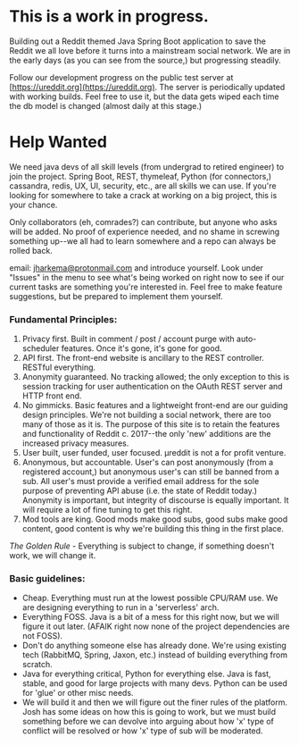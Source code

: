 # This is a work in progress.
Building out a Reddit themed Java Spring Boot application to save the Reddit we all love before it turns into a 
mainstream social network. We are in the early days (as you can see from the source,) but progressing steadily.

Follow our development progress on the public test server at [https://ureddit.org](https://ureddit.org). The server is
periodically updated with working builds. Feel free to use it, but the data gets wiped each time the db model is changed
(almost daily at this stage.)

# Help Wanted
We need java devs of all skill levels (from undergrad to retired engineer) to join the project. Spring Boot, REST,
thymeleaf, Python (for connectors,) cassandra, redis, UX, UI, security, etc., are all skills we can use. If you're
looking for somewhere to take a crack at working on a big project, this is your chance.

Only collaborators (eh, comrades?) can contribute, but anyone who asks will be added. No proof of experience needed, 
and no shame in screwing something up--we all had to learn somewhere and a repo can always be rolled back.

email: [jharkema@protonmail.com](mailto:jharkema@protonmail.com) and introduce yourself. Look under "Issues" in the menu 
to see what's being worked on right now to see if our current tasks are something you're interested in. Feel free to 
make feature suggestions, but be prepared to implement them yourself. 

### Fundamental Principles:
1) Privacy first. Built in comment / post / account purge with auto-scheduler features. Once it's gone, it's gone for
good.
2) API first. The front-end website is ancillary to the REST controller. RESTful everything.
3) Anonymity guaranteed. No tracking allowed; the only exception to this is session tracking for user authentication on
the OAuth REST server and HTTP front end. 
4) No gimmicks. Basic features and a lightweight front-end are our guiding design principles. We're not building a 
social network, there are too many of those as it is. The purpose of this site is to retain the features and
functionality of Reddit c. 2017--the only 'new' additions are the increased privacy measures.
5) User built, user funded, user focused. &micro;reddit is not a for profit venture.
6) Anonymous, but accountable. User's can post anonymously (from a registered account,) but anonymous user's can still
be banned from a sub. All user's must provide a verified email address for the sole purpose of preventing API abuse 
(i.e. the state of Reddit today.) Anonymity is important, but integrity of discourse is equally important. It will
require a lot of fine tuning to get this right.
7) Mod tools are king. Good mods make good subs, good subs make good content, good content is why we're building this
thing in the first place.

*The Golden Rule* - Everything is subject to change, if something doesn't work, we will change it.

### Basic guidelines:
- Cheap. Everything must run at the lowest possible CPU/RAM use. We are designing everything to run in a 'serverless' 
arch.
- Everything FOSS. Java is a bit of a mess for this right now, but we will figure it out later. (AFAIK right now none
of the project dependencies are not FOSS).
- Don't do anything someone else has already done. We're using existing tech (RabbitMQ, Spring, Jaxon, etc.) instead of 
building everything from scratch.
- Java for everything critical, Python for everything else. Java is fast, stable, and good for large projects with many 
devs. Python can be used for 'glue' or other misc needs.
- We will build it and then we will figure out the finer rules of the platform. Josh has some ideas on how this is going 
to work, but we must build something before we can devolve into arguing about how 'x' type of conflict will be resolved 
or how 'x' type of sub will be moderated.
